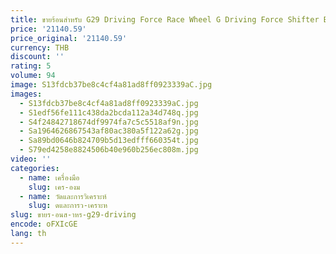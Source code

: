 ```yaml
---
title: ขายร้อนสําหรับ G29 Driving Force Race Wheel G Driving Force Shifter Bundle
price: '21140.59'
price_original: '21140.59'
currency: THB
discount: ''
rating: 5
volume: 94
image: S13fdcb37be8c4cf4a81ad8ff0923339aC.jpg
images:
  - S13fdcb37be8c4cf4a81ad8ff0923339aC.jpg
  - S1edf56fe111c438da2bcda112a34d748q.jpg
  - S4f24842718674df9974fa7c5c5518af9n.jpg
  - Sa1964626867543af80ac380a5f122a62g.jpg
  - Sa89bd0646b824709b5d13edfff660354t.jpg
  - S79ed4258e8824506b40e960b256ec808m.jpg
video: ''
categories:
  - name: เครื่องมือ
    slug: เคร-องม
  - name: วัดและการวิเคราะห์
    slug: ดและการว-เคราะห
slug: ขายร-อนส-าหร-g29-driving
encode: oFXIcGE
lang: th
---
```

  
